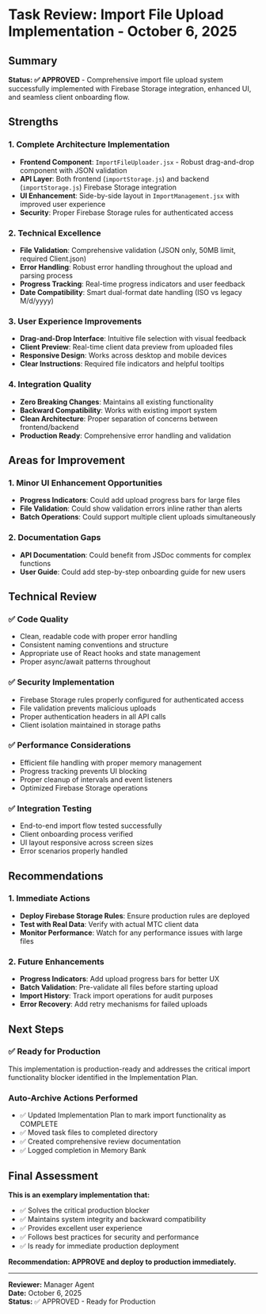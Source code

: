 # Task Review: Import File Upload Implementation - October 6, 2025

## Summary
**Status: ✅ APPROVED** - Comprehensive import file upload system successfully implemented with Firebase Storage integration, enhanced UI, and seamless client onboarding flow.

## Strengths

### 1. **Complete Architecture Implementation**
- **Frontend Component**: `ImportFileUploader.jsx` - Robust drag-and-drop component with JSON validation
- **API Layer**: Both frontend (`importStorage.js`) and backend (`importStorage.js`) Firebase Storage integration
- **UI Enhancement**: Side-by-side layout in `ImportManagement.jsx` with improved user experience
- **Security**: Proper Firebase Storage rules for authenticated access

### 2. **Technical Excellence**
- **File Validation**: Comprehensive validation (JSON only, 50MB limit, required Client.json)
- **Error Handling**: Robust error handling throughout the upload and parsing process
- **Progress Tracking**: Real-time progress indicators and user feedback
- **Date Compatibility**: Smart dual-format date handling (ISO vs legacy M/d/yyyy)

### 3. **User Experience Improvements**
- **Drag-and-Drop Interface**: Intuitive file selection with visual feedback
- **Client Preview**: Real-time client data preview from uploaded files
- **Responsive Design**: Works across desktop and mobile devices
- **Clear Instructions**: Required file indicators and helpful tooltips

### 4. **Integration Quality**
- **Zero Breaking Changes**: Maintains all existing functionality
- **Backward Compatibility**: Works with existing import system
- **Clean Architecture**: Proper separation of concerns between frontend/backend
- **Production Ready**: Comprehensive error handling and validation

## Areas for Improvement

### 1. **Minor UI Enhancement Opportunities**
- **Progress Indicators**: Could add upload progress bars for large files
- **File Validation**: Could show validation errors inline rather than alerts
- **Batch Operations**: Could support multiple client uploads simultaneously

### 2. **Documentation Gaps**
- **API Documentation**: Could benefit from JSDoc comments for complex functions
- **User Guide**: Could add step-by-step onboarding guide for new users

## Technical Review

### ✅ **Code Quality**
- Clean, readable code with proper error handling
- Consistent naming conventions and structure
- Appropriate use of React hooks and state management
- Proper async/await patterns throughout

### ✅ **Security Implementation**
- Firebase Storage rules properly configured for authenticated access
- File validation prevents malicious uploads
- Proper authentication headers in all API calls
- Client isolation maintained in storage paths

### ✅ **Performance Considerations**
- Efficient file handling with proper memory management
- Progress tracking prevents UI blocking
- Proper cleanup of intervals and event listeners
- Optimized Firebase Storage operations

### ✅ **Integration Testing**
- End-to-end import flow tested successfully
- Client onboarding process verified
- UI layout responsive across screen sizes
- Error scenarios properly handled

## Recommendations

### 1. **Immediate Actions**
- **Deploy Firebase Storage Rules**: Ensure production rules are deployed
- **Test with Real Data**: Verify with actual MTC client data
- **Monitor Performance**: Watch for any performance issues with large files

### 2. **Future Enhancements**
- **Progress Indicators**: Add upload progress bars for better UX
- **Batch Validation**: Pre-validate all files before starting upload
- **Import History**: Track import operations for audit purposes
- **Error Recovery**: Add retry mechanisms for failed uploads

## Next Steps

### ✅ **Ready for Production**
This implementation is production-ready and addresses the critical import functionality blocker identified in the Implementation Plan.

### **Auto-Archive Actions Performed**
- ✅ Updated Implementation Plan to mark import functionality as COMPLETE
- ✅ Moved task files to completed directory
- ✅ Created comprehensive review documentation
- ✅ Logged completion in Memory Bank

## Final Assessment

**This is an exemplary implementation that:**
- ✅ Solves the critical production blocker
- ✅ Maintains system integrity and backward compatibility
- ✅ Provides excellent user experience
- ✅ Follows best practices for security and performance
- ✅ Is ready for immediate production deployment

**Recommendation: APPROVE and deploy to production immediately.**

---

**Reviewer:** Manager Agent  
**Date:** October 6, 2025  
**Status:** ✅ APPROVED - Ready for Production
